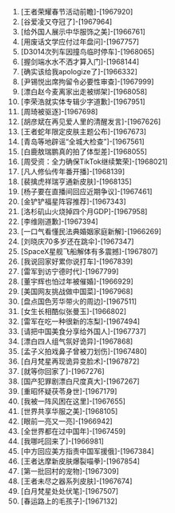 
1. [王者荣耀春节活动前瞻]-[1967920]
1. [谷爱凌又夺冠了]-[1967964]
1. [给外国人展示中华服饰之美]-[1966761]
1. [用废话文学应付过年盘问]-[1967757]
1. [D3014次列车因撞鸟临时停车]-[1968065]
1. [握剑端水水不洒才算入门]-[1968144]
1. [确实该给我apologize了]-[1966332]
1. [尹锡悦出席拘留令必要性审查]-[1967999]
1. [漂白赵今麦离家出走被绑架]-[1968058]
1. [李荣浩就实体专辑少字道歉]-[1967951]
1. [周琦被驱逐]-[1967698]
1. [胡彦斌在再见爱人里的清醒发言]-[1967626]
1. [王者蛇年限定皮肤主题公布]-[1967673]
1. [青岛等地辟谣“全城大检查”]-[1967561]
1. [白鹿敖瑞鹏真的拍了体型差]-[1968055]
1. [周受资：全力确保TikTok继续繁荣]-[1968021]
1. [凡人修仙传年番开播]-[1968139]
1. [裴擒虎祥瑞亨通新皮肤]-[1968135]
1. [杨子要在直播间回应近期争议]-[1967461]
1. [金铲铲福星阵容推荐]-[1967343]
1. [洛杉矶山火烧掉四个月GDP]-[1967958]
1. [李维刚道歉]-[1967394]
1. [一口气看懂民法典婚姻家庭新解]-[1966269]
1. [刘晓庆70多岁还在跳伞]-[1967347]
1. [SpaceX星舰飞船解体有多震撼]-[1967807]
1. [我说回家好累你说打车]-[1967839]
1. [雷军到访宁德时代]-[1967799]
1. [董宇辉也怕过年被催婚]-[1966929]
1. [美国网友挑战做中国菜]-[1967968]
1. [盘点国色芳华带火的周边]-[1967511]
1. [女生长相酷似张曼玉]-[1966802]
1. [雷军在吃一种很新的冻梨]-[1967494]
1. [请把中国美食分享给外国人]-[1967737]
1. [漂白四人组气氛好诡异]-[1967868]
1. [孟子义拍戏鼻子曾被刀划伤]-[1967480]
1. [白月梵星再现诡异变脸术]-[1967872]
1. [就等你回家了]-[1967276]
1. [国产犯罪剧漂白尺度真大]-[1967267]
1. [重昭怀疑茯苓身世]-[1967179]
1. [我被一阵风困在这里]-[1967655]
1. [世界共享华服之美]-[1968105]
1. [眼前一亮又一亮]-[1966942]
1. [全世界都在过中国年]-[1967459]
1. [我哪吒回来了]-[1966981]
1. [中方回应美方指责中国军援俄]-[1967384]
1. [王者达摩新皮肤爆裂喵拳]-[1967854]
1. [第一批回村的宠物]-[1967309]
1. [王者未尽之器系列皮肤]-[1967674]
1. [白月梵星处处伏笔]-[1967507]
1. [春运路上的毛孩子]-[1967132]